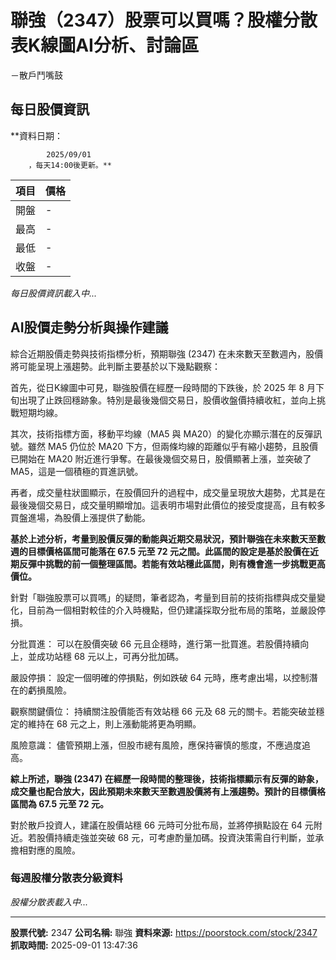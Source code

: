 # 聯強（2347）股票可以買嗎？股權分散表K線圖AI分析、討論區
－散戶鬥嘴鼓

## 每日股價資訊

**資料日期：
        
            2025/09/01
        ，每天14:00後更新。**

| 項目 | 價格 |
|------|------|
| 開盤 | - |
| 最高 | - |
| 最低 | - |
| 收盤 | - |

*每日股價資訊載入中...*

## AI股價走勢分析與操作建議

綜合近期股價走勢與技術指標分析，預期聯強 (2347) 在未來數天至數週內，股價將可能呈現上漲趨勢。此判斷主要基於以下幾點觀察：

首先，從日K線圖中可見，聯強股價在經歷一段時間的下跌後，於 2025 年 8 月下旬出現了止跌回穩跡象。特別是最後幾個交易日，股價收盤價持續收紅，並向上挑戰短期均線。

其次，技術指標方面，移動平均線（MA5 與 MA20）的變化亦顯示潛在的反彈訊號。雖然 MA5 仍位於 MA20 下方，但兩條均線的距離似乎有縮小趨勢，且股價已開始在 MA20 附近進行爭奪。在最後幾個交易日，股價顯著上漲，並突破了 MA5，這是一個積極的買進訊號。

再者，成交量柱狀圖顯示，在股價回升的過程中，成交量呈現放大趨勢，尤其是在最後幾個交易日，成交量明顯增加。這表明市場對此價位的接受度提高，且有較多買盤進場，為股價上漲提供了動能。

**基於上述分析，考量到股價反彈的動能與近期交易狀況，預計聯強在未來數天至數週的目標價格區間可能落在 67.5 元至 72 元之間。此區間的設定是基於股價在近期反彈中挑戰的前一個整理區間。若能有效站穩此區間，則有機會進一步挑戰更高價位。**

針對「聯強股票可以買嗎」的疑問，筆者認為，考量到目前的技術指標與成交量變化，目前為一個相對較佳的介入時機點，但仍建議採取分批布局的策略，並嚴設停損。

分批買進： 可以在股價突破 66 元且企穩時，進行第一批買進。若股價持續向上，並成功站穩 68 元以上，可再分批加碼。

嚴設停損： 設定一個明確的停損點，例如跌破 64 元時，應考慮出場，以控制潛在的虧損風險。

觀察關鍵價位： 持續關注股價能否有效站穩 66 元及 68 元的關卡。若能突破並穩定的維持在 68 元之上，則上漲動能將更為明顯。

風險意識： 儘管預期上漲，但股市總有風險，應保持審慎的態度，不應過度追高。

**綜上所述，聯強 (2347) 在經歷一段時間的整理後，技術指標顯示有反彈的跡象，成交量也配合放大，因此預期未來數天至數週股價將有上漲趨勢。預計的目標價格區間為 67.5 元至 72 元。**

對於散戶投資人，建議在股價站穩 66 元時可分批布局，並將停損點設在 64 元附近。若股價持續走強並突破 68 元，可考慮酌量加碼。投資決策需自行判斷，並承擔相對應的風險。

### 每週股權分散表分級資料

*股權分散表載入中...*

---

**股票代號:** 2347
**公司名稱:** 聯強
**資料來源:** https://poorstock.com/stock/2347
**抓取時間:** 2025-09-01 13:47:36